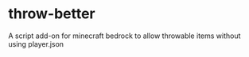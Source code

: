# throw-better
A script add-on for minecraft bedrock to allow throwable items without using player.json

